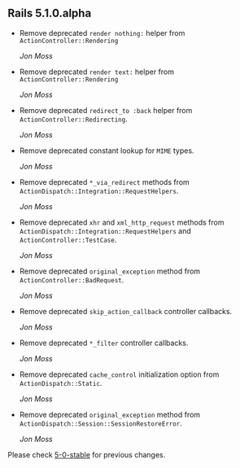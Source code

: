 ## Rails 5.1.0.alpha ##

*   Remove deprecated `render nothing:` helper from
    `ActionController::Rendering`

    *Jon Moss*

*   Remove deprecated `render text:` helper from
    `ActionController::Rendering`

    *Jon Moss*

*   Remove deprecated `redirect_to :back` helper from `ActionController::Redirecting`.

    *Jon Moss*

*   Remove deprecated constant lookup for `MIME` types.

    *Jon Moss*

*   Remove deprecated `*_via_redirect` methods from `ActionDispatch::Integration::RequestHelpers`.

    *Jon Moss*

*   Remove deprecated `xhr` and `xml_http_request` methods from
    `ActionDispatch::Integration::RequestHelpers` and `ActionController::TestCase`.

    *Jon Moss*

*   Remove deprecated `original_exception` method from `ActionController::BadRequest`.

    *Jon Moss*

*   Remove deprecated `skip_action_callback` controller callbacks.

    *Jon Moss*

*   Remove deprecated `*_filter` controller callbacks.

    *Jon Moss*

*   Remove deprecated `cache_control` initialization option from `ActionDispatch::Static`.

    *Jon Moss*

*   Remove deprecated `original_exception` method from `ActionDispatch::Session::SessionRestoreError`.

    *Jon Moss*

Please check [5-0-stable](https://github.com/rails/rails/blob/5-0-stable/actionpack/CHANGELOG.md) for previous changes.
